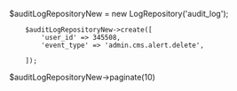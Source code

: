 $auditLogRepositoryNew = new LogRepository('audit_log');

        $auditLogRepositoryNew->create([
            'user_id' => 345508,
            'event_type' => 'admin.cms.alert.delete',

        ]);

$auditLogRepositoryNew->paginate(10)
